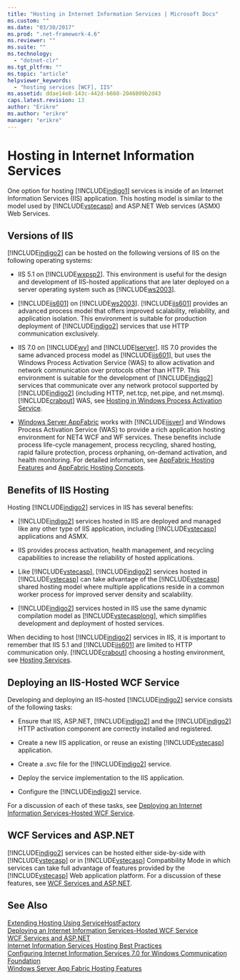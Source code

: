 ```yaml
---
title: "Hosting in Internet Information Services | Microsoft Docs"
ms.custom: ""
ms.date: "03/30/2017"
ms.prod: ".net-framework-4.6"
ms.reviewer: ""
ms.suite: ""
ms.technology: 
  - "dotnet-clr"
ms.tgt_pltfrm: ""
ms.topic: "article"
helpviewer_keywords: 
  - "hosting services [WCF], IIS"
ms.assetid: ddae14e8-143c-442d-b660-2046809b2d43
caps.latest.revision: 13
author: "Erikre"
ms.author: "erikre"
manager: "erikre"
---
```

# Hosting in Internet Information Services
One option for hosting [!INCLUDE[indigo1](../../../../includes/indigo1-md.md)] services is inside of an Internet Information Services (IIS) application. This hosting model is similar to the model used by [!INCLUDE[vstecasp](../../../../includes/vstecasp-md.md)] and ASP.NET Web services (ASMX) Web Services.  
  
## Versions of IIS  
 [!INCLUDE[indigo2](../../../../includes/indigo2-md.md)] can be hosted on the following versions of IIS on the following operating systems:  
  
-   IIS 5.1 on [!INCLUDE[wxpsp2](../../../../includes/wxpsp2-md.md)]. This environment is useful for the design and development of IIS-hosted applications that are later deployed on a server operating system such as [!INCLUDE[ws2003](../../../../includes/ws2003-md.md)].  
  
-   [!INCLUDE[iis601](../../../../includes/iis601-md.md)] on [!INCLUDE[ws2003](../../../../includes/ws2003-md.md)]. [!INCLUDE[iis601](../../../../includes/iis601-md.md)] provides an advanced process model that offers improved scalability, reliability, and application isolation. This environment is suitable for production deployment of [!INCLUDE[indigo2](../../../../includes/indigo2-md.md)] services that use HTTP communication exclusively.  
  
-   IIS 7.0 on [!INCLUDE[wv](../../../../includes/wv-md.md)] and [!INCLUDE[lserver](../../../../includes/lserver-md.md)]. IIS 7.0 provides the same advanced process model as [!INCLUDE[iis601](../../../../includes/iis601-md.md)], but uses the Windows Process Activation Service (WAS) to allow activation and network communication over protocols other than HTTP. This environment is suitable for the development of [!INCLUDE[indigo2](../../../../includes/indigo2-md.md)] services that communicate over any network protocol supported by [!INCLUDE[indigo2](../../../../includes/indigo2-md.md)] (including HTTP, net.tcp, net.pipe, and net.msmq). [!INCLUDE[crabout](../../../../includes/crabout-md.md)] WAS, see [Hosting in Windows Process Activation Service](../../../../docs/framework/wcf/feature-details/hosting-in-windows-process-activation-service.md).  
  
-   [Windows Server AppFabric](http://go.microsoft.com/fwlink/?LinkId=196496) works with [!INCLUDE[iisver](../../../../includes/iisver-md.md)] and Windows Process Activation Service (WAS) to provide a rich application hosting environment for NET4 WCF and WF services. These benefits include process life-cycle management, process recycling, shared hosting, rapid failure protection, process orphaning, on-demand activation, and health monitoring. For detailed information, see [AppFabric Hosting Features](http://go.microsoft.com/fwlink/?LinkId=196494) and [AppFabric Hosting Concepts](http://go.microsoft.com/fwlink/?LinkId=196495).  
  
## Benefits of IIS Hosting  
 Hosting [!INCLUDE[indigo2](../../../../includes/indigo2-md.md)] services in IIS has several benefits:  
  
-   [!INCLUDE[indigo2](../../../../includes/indigo2-md.md)] services hosted in IIS are deployed and managed like any other type of IIS application, including [!INCLUDE[vstecasp](../../../../includes/vstecasp-md.md)] applications and ASMX.  
  
-   IIS provides process activation, health management, and recycling capabilities to increase the reliability of hosted applications.  
  
-   Like [!INCLUDE[vstecasp](../../../../includes/vstecasp-md.md)], [!INCLUDE[indigo2](../../../../includes/indigo2-md.md)] services hosted in [!INCLUDE[vstecasp](../../../../includes/vstecasp-md.md)] can take advantage of the [!INCLUDE[vstecasp](../../../../includes/vstecasp-md.md)] shared hosting model where multiple applications reside in a common worker process for improved server density and scalability.  
  
-   [!INCLUDE[indigo2](../../../../includes/indigo2-md.md)] services hosted in IIS use the same dynamic compilation model as [!INCLUDE[vstecasplong](../../../../includes/vstecasplong-md.md)], which simplifies development and deployment of hosted services.  
  
 When deciding to host [!INCLUDE[indigo2](../../../../includes/indigo2-md.md)] services in IIS, it is important to remember that IIS 5.1 and [!INCLUDE[iis601](../../../../includes/iis601-md.md)] are limited to HTTP communication only. [!INCLUDE[crabout](../../../../includes/crabout-md.md)] choosing a hosting environment, see [Hosting Services](../../../../docs/framework/wcf/hosting-services.md).  
  
## Deploying an IIS-Hosted WCF Service  
 Developing and deploying an IIS-hosted [!INCLUDE[indigo2](../../../../includes/indigo2-md.md)] service consists of the following tasks:  
  
-   Ensure that IIS, ASP.NET, [!INCLUDE[indigo2](../../../../includes/indigo2-md.md)] and the [!INCLUDE[indigo2](../../../../includes/indigo2-md.md)] HTTP activation component are correctly installed and registered.  
  
-   Create a new IIS application, or reuse an existing [!INCLUDE[vstecasp](../../../../includes/vstecasp-md.md)] application.  
  
-   Create a .svc file for the [!INCLUDE[indigo2](../../../../includes/indigo2-md.md)] service.  
  
-   Deploy the service implementation to the IIS application.  
  
-   Configure the [!INCLUDE[indigo2](../../../../includes/indigo2-md.md)] service.  
  
 For a discussion of each of these tasks, see [Deploying an Internet Information Services-Hosted WCF Service](../../../../docs/framework/wcf/feature-details/deploying-an-internet-information-services-hosted-wcf-service.md).  
  
## WCF Services and ASP.NET  
 [!INCLUDE[indigo2](../../../../includes/indigo2-md.md)] services can be hosted either side-by-side with [!INCLUDE[vstecasp](../../../../includes/vstecasp-md.md)] or in [!INCLUDE[vstecasp](../../../../includes/vstecasp-md.md)] Compatibility Mode in which services can take full advantage of features provided by the [!INCLUDE[vstecasp](../../../../includes/vstecasp-md.md)] Web application platform. For a discussion of these features, see [WCF Services and ASP.NET](../../../../docs/framework/wcf/feature-details/wcf-services-and-asp-net.md).  
  
## See Also  
 [Extending Hosting Using ServiceHostFactory](../../../../docs/framework/wcf/extending/extending-hosting-using-servicehostfactory.md)   
 [Deploying an Internet Information Services-Hosted WCF Service](../../../../docs/framework/wcf/feature-details/deploying-an-internet-information-services-hosted-wcf-service.md)   
 [WCF Services and ASP.NET](../../../../docs/framework/wcf/feature-details/wcf-services-and-asp-net.md)   
 [Internet Information Services Hosting Best Practices](../../../../docs/framework/wcf/feature-details/internet-information-services-hosting-best-practices.md)   
 [Configuring Internet Information Services 7.0 for Windows Communication Foundation](../../../../docs/framework/wcf/feature-details/configuring-internet-information-services-7-0-for-windows-communication-foundation.md)   
 [Windows Server App Fabric Hosting Features](http://go.microsoft.com/fwlink/?LinkId=201276)
